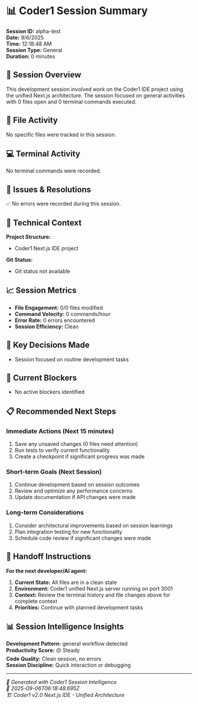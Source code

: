 # 📊 Coder1 Session Summary

**Session ID:** alpha-test  
**Date:** 9/6/2025  
**Time:** 12:18:48 AM  
**Session Type:** General  
**Duration:** 0 minutes

## 🎯 Session Overview

This development session involved work on the Coder1 IDE project using the unified Next.js architecture. The session focused on general activities with 0 files open and 0 terminal commands executed.

## 📁 File Activity

No specific files were tracked in this session.

## 💻 Terminal Activity

No terminal commands were recorded.



## 🚨 Issues & Resolutions

✅ No errors were recorded during this session.



## 🔧 Technical Context

**Project Structure:**
- Coder1 Next.js IDE project

**Git Status:**
- Git status not available

## 📈 Session Metrics

- **File Engagement:** 0/0 files modified
- **Command Velocity:** 0 commands/hour
- **Error Rate:** 0 errors encountered
- **Session Efficiency:** Clean

## 🎯 Key Decisions Made

- Session focused on routine development tasks

## 🚧 Current Blockers

- No active blockers identified

## 📋 Recommended Next Steps

### Immediate Actions (Next 15 minutes)
1. Save any unsaved changes (0 files need attention)
2. Run tests to verify current functionality
3. Create a checkpoint if significant progress was made

### Short-term Goals (Next Session)
1. Continue development based on session outcomes
2. Review and optimize any performance concerns
3. Update documentation if API changes were made

### Long-term Considerations
1. Consider architectural improvements based on session learnings
2. Plan integration testing for new functionality
3. Schedule code review if significant changes were made

## 🤝 Handoff Instructions

**For the next developer/AI agent:**
1. **Current State:** All files are in a clean state
2. **Environment:** Coder1 unified Next.js server running on port 3001
3. **Context:** Review the terminal history and file changes above for complete context
4. **Priorities:** Continue with planned development tasks

## 📊 Session Intelligence Insights

**Development Pattern:** general workflow detected  
**Productivity Score:** 🟡 Steady  
**Code Quality:** Clean session, no errors  
**Session Discipline:** Quick interaction or debugging

---

*🤖 Generated with Coder1 Session Intelligence*  
*📅 2025-09-06T06:18:48.695Z*  
*🏗️ Coder1 v2.0 Next.js IDE - Unified Architecture*
